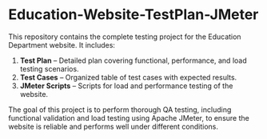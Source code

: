 # Education-Website-TestPlan-JMeter
This repository contains the complete testing project for the Education Department website. 
It includes:

1. **Test Plan** – Detailed plan covering functional, performance, and load testing scenarios.
2. **Test Cases** – Organized table of test cases with expected results.
3. **JMeter Scripts** – Scripts for load and performance testing of the website.

The goal of this project is to perform thorough QA testing, including functional validation and load testing using Apache JMeter, to ensure the website is reliable and performs well under different conditions.
